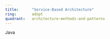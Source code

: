 ```yaml
---
title:      "Service-Based Architecture"
ring:       adopt
quadrant:   architecture-methods-and-patterns
---
```


Java